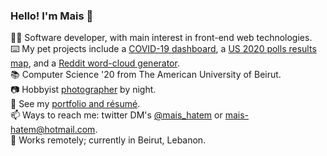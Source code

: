 ### Hello! I'm Mais 👋
:woman_technologist: Software developer, with main interest in front-end web technologies. <br>
:keyboard: My pet projects include a [COVID-19 dashboard](https://itsmais.github.io/arab-covid-19-stats/), a [US 2020 polls results map](https://itsmais.github.io/us-presidential-elections-map/), and a [Reddit word-cloud generator](https://www.anychart.com/blog/2020/11/25/reddit-data-word-cloud-visualization/). <br>
📚 Computer Science '20 from The American University of Beirut. <br>
:camera: Hobbyist [photographer](https://500px.com/maishatem) by night. <br>
🔖 See my [portfolio and résumé](https://itsmais.github.io/). <br>
📫 Ways to reach me: twitter DM's [@mais_hatem](https://twitter.com/mais_hatem) or mais-hatem@hotmail.com. <br>
📍 Works remotely; currently in Beirut, Lebanon. <br>
<!--
**itsmais/itsmais** is a ✨ _special_ ✨ repository because its `README.md` (this file) appears on your GitHub profile.

Here are some ideas to get you started:

- 🔭 I’m currently working on ...
- 🌱 I’m currently learning ...
- 👯 I’m looking to collaborate on ...
- 🤔 I’m looking for help with ...
- 💬 Ask me about ...
- 📫 How to reach me: ...
- 😄 Pronouns: ...
- ⚡ Fun fact: ...
-->
